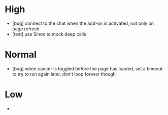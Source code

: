 # High
  - [bug] connect to the chat when the add-on is activated, not only on page refresh
  - [test] use Sinon to mock deep calls

# Normal
  - [bug] when cancer is toggled before the page has loaded, set a timeout to try to run again later, don't loop forever though

# Low
  -

